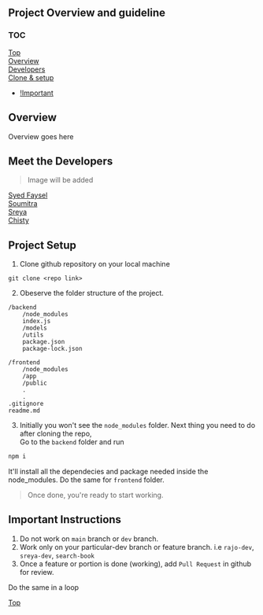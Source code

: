 ## Project Overview and guideline

### TOC

[Top](#project-overview-and-guideline)  
[Overview](#overview)   
[Developers](#meet-the-developers)  
[Clone & setup](#project-setup)  
 - [!Important](#important-instructions)

## Overview

Overview goes here

## Meet the Developers

> Image will be added

[Syed Faysel]()  
[Soumitra]()  
[Sreya ]()  
[Chisty]()  

## Project Setup

1. Clone github repository on your local machine

```
git clone <repo link>
```

2. Obeserve the folder structure of the project.

```
/backend
    /node_modules
    index.js
    /models
    /utils
    package.json
    package-lock.json

/frontend
    /node_modules
    /app
    /public
    .
    .
.gitignore
readme.md
```

3. Initially you won't see the `node_modules` folder. Next thing you need to do after cloning the repo,  
   Go to the `backend` folder and run

```bash
npm i
```

It'll install all the dependecies and package needed inside the node_modules.
Do the same for `frontend` folder.

> Once done, you're ready to start working. 

## Important Instructions
1. Do not work on `main` branch or `dev` branch.
2. Work only on your particular-dev branch or feature branch. i.e `rajo-dev`, `sreya-dev`, `search-book`
3. Once a feature or portion is done (working), add `Pull Request` in github for review. 

Do the same in a loop

[Top](#project-overview-and-guideline)
